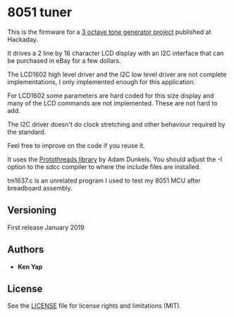 # 8051 tuner

This is the firmware for a [3 octave tone generator project](https://hackaday.io/project/162267-8051-tuner) published at Hackaday.

It drives a 2 line by 16 character LCD display with an I2C interface that can be purchased in eBay for a few dollars.

The LCD1602 high level driver and the I2C low level driver are not complete implementations, I only implemented enough for this application.

For LCD1602 some parameters are hard coded for this size display and many of the LCD commands are not implemented. These are not hard to add.

The I2C driver doesn't do clock stretching and other behaviour required by the standard.

Feel free to improve on the code if you reuse it.

It uses the [Protothreads library](http://dunkels.com/adam/pt/) by Adam Dunkels. You should adjust the -I option to the sdcc compiler to where the include files are installed.

tm1637.c is an unrelated program I used to test my 8051 MCU after breadboard assembly.

## Versioning

First release January 2019

## Authors

* **Ken Yap**

## License

See the [LICENSE](LICENSE.md) file for license rights and limitations (MIT).
